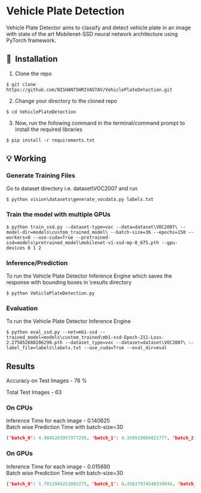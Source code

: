 # Vehicle Plate Detection 

Vehicle Plate Detector aims to classify and detect vehicle plate in an image with state of the art Mobilenet-SSD neural network architecture using PyTorch framework. 

## 🚀&nbsp; Installation

1. Clone the repo
```
$ git clone https://github.com/NISHANTSHRIVASTAV/VehiclePlateDetection.git
```

2. Change your directory to the cloned repo 
```
$ cd VehiclePlateDetection
```

3. Now, run the following command in the terminal/command prompt to install the required libraries
```
$ pip install -r requirements.txt
```

## :bulb: Working

### Generate Training Files

Go to dataset directory i.e. dataset\VOC2007 and run
```
$ python vision\datasets\generate_vocdata.py labels.txt
```
### Train the model with multiple GPUs
```
$ python train_ssd.py --dataset-type=voc --data=dataset\VOC2007\ --model-dir=models\custom_trained_model\ --batch-size=36 --epochs=150 --workers=0 --use-cuda=True --pretrained-ssd=models\pretrained_model\mobilenet-v1-ssd-mp-0_675.pth --gpu-devices 0 1 2 
```
### Inference/Prediction
To run the Vehicle Plate Detector Inference Engine which saves the response with bounding boxes in \results directory
```
$ python VehiclePlateDetection.py 
```

### Evaluation
To run the Vehicle Plate Detector Inference Engine
```
$ python eval_ssd.py --net=mb1-ssd --trained_model=models\custom_trained\mb1-ssd-Epoch-211-Loss-2.275852680206299.pth --dataset_type=voc --dataset=dataset\VOC2007\ --label_file=labels\labels.txt --use_cuda=True --eval_dir=eval 
```
## Results


Accuracy on Test Images - 78 % <br />

Total Test Images - 63
### On CPUs

Inference Time for each image - 0.140625 <br />
Batch wise Prediction Time with batch-size=30 
```json
{'batch_0': 4.4845263957977295, 'batch_1': 4.359519004821777, 'batch_2': 0.29688358306884766}
```

### On GPUs

Inference Time for each image - 0.015690 <br />
Batch wise Prediction Time with batch-size=30
```json
{'batch_0': 1.7811949253082275, 'batch_1': 0.45837974548339844, 'batch_2': 0.031238794326782227}
```